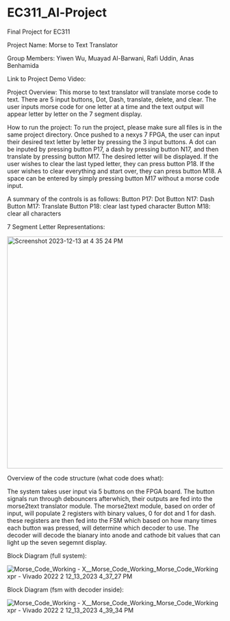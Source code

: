 # EC311_Al-Project
Final Project for EC311

Project Name: Morse to Text Translator

Group Members: Yiwen Wu, Muayad Al-Barwani, Rafi Uddin, Anas Benhamida

Link to Project Demo Video: 

Project Overview: 
This morse to text translator will translate morse code to text. There are 5 input buttons, Dot, Dash, translate, delete, and clear.
The user inputs morse code for one letter at a time and the text output will appear letter by letter on the 7 segment display.

How to run the project:
To run the project, please make sure all files is in the same project directory. Once pushed to a nexys 7 FPGA, the user can input their desired text letter by letter by pressing the 3 input buttons. A dot can be inputed by pressing button P17, a dash by pressing button N17, and then translate by pressing button M17. The desired letter will be displayed. If the user wishes to clear the last typed letter, they can press button P18. If the user wishes to clear everything and start over, they can press button M18. A space can be entered by simply pressing button M17 without a morse code input. 

A summary of the controls is as follows:
Button P17: Dot
Button N17: Dash
Button M17: Translate
Button P18: clear last typed character
Button M18: clear all characters

7 Segment Letter Representations:

<img width="541" alt="Screenshot 2023-12-13 at 4 35 24 PM" src="https://github.com/aabenham/EC311_Al-Project/assets/91548543/e977101c-096a-43e3-a047-4d76f38eaa59">



Overview of the code structure (what code does what):

The system takes user input via 5 buttons on the FPGA board. The button signals run through debouncers afterwhich, their outputs are fed into the morse2text translator module. The morse2text module, based on order of input, will populate 2 registers with binary values, 0 for dot and 1 for dash. these registers are then fed into the FSM which based on how many times each button was pressed, will determine which decoder to use. The decoder will decode the bianary into anode and cathode bit values that can light up the seven segemnt display. 

Block Diagram (full system):

![Morse_Code_Working -  X__Morse_Code_Working_Morse_Code_Working xpr  - Vivado 2022 2 12_13_2023 4_37_27 PM](https://github.com/aabenham/EC311_Al-Project/assets/140469099/27073280-520d-4ec0-8643-fff20849d860)

Block Diagram (fsm with decoder inside):

![Morse_Code_Working -  X__Morse_Code_Working_Morse_Code_Working xpr  - Vivado 2022 2 12_13_2023 4_39_34 PM](https://github.com/aabenham/EC311_Al-Project/assets/140469099/849da4b6-3a5c-4ac3-ae87-42af05bb2021)

